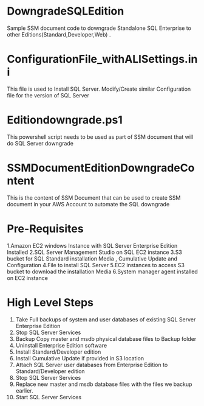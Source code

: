 # DowngradeSQLEdition

Sample SSM document code to downgrade Standalone SQL Enterprise to other Editions(Standard,Developer,Web) .

# ConfigurationFile_withALlSettings.ini
This file is used to Install SQL Server. Modify/Create similar Configuration file for the version of SQL Server 

# Editiondowngrade.ps1
This powershell script needs to be used as part of SSM document that will do SQL Server downgrade

# SSMDocumentEditionDowngradeContent
This is the content of SSM Document that can be used to create SSM document in your AWS Account to automate the SQL downgrade

# Pre-Requisites
1.Amazon EC2 windows Instance with SQL Server Enterprise Edition Installed
2.SQL Server Management Studio on SQL EC2 instance
3.S3 bucket for SQL Standard installation Media , Cumulative Update and Configuration
4.File to install SQL Server
5.EC2 instances to access S3 bucket to download the installation Media
6.System manager agent installed on EC2 instance

# High Level Steps
1.	Take Full backups of system and user databases of existing SQL Server Enterprise Edition
2.	Stop SQL Server Services
3.	Backup Copy master and msdb physical database files to Backup folder
4.	Uninstall Enterprise Edition software
5.	Install Standard/Developer edition
6.	Install Cumulative Update if provided in S3 location
7.	Attach SQL Server user databases from Enterprise Edition to Standard/Developer edition 
8.	Stop SQL Server Services
9.	Replace new master and msdb database files with the files we backup earlier. 
10.	Start SQL Server Services

